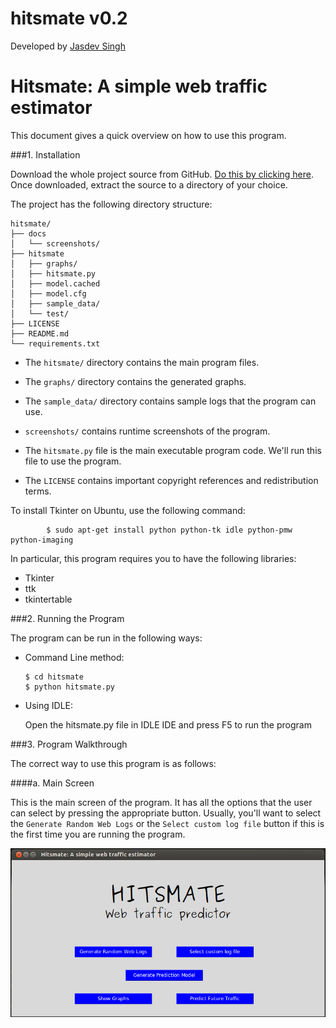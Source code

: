 hitsmate v0.2
========

Developed by [Jasdev Singh](http://singh.am)

Hitsmate: A simple web traffic estimator
======================

This document gives a quick overview on how to use this program.

###1. Installation

Download the whole project source from GitHub. [Do this by clicking here](https://github.com/jazdev/hitsmate/archive/master.zip). Once downloaded, extract the source to a directory of your choice. 

The project has the following directory structure:

```
hitsmate/
├── docs
│   └── screenshots/
├── hitsmate
│   ├── graphs/
│   ├── hitsmate.py
│   ├── model.cached
│   ├── model.cfg
│   ├── sample_data/
│   └── test/
├── LICENSE
├── README.md
└── requirements.txt
```

* The ```hitsmate/``` directory contains the main program files.

* The ```graphs/``` directory contains the generated graphs.

* The ```sample_data/``` directory contains sample logs that the program can use.

* ```screenshots/``` contains runtime screenshots of the program.

* The ```hitsmate.py``` file is the main executable program code. We'll run this file to use the program.

* The ```LICENSE``` contains important copyright references and redistribution terms.

To install Tkinter on Ubuntu, use the following command:
```
		$ sudo apt-get install python python-tk idle python-pmw python-imaging
```		

In particular, this program requires you to have the following libraries:
* Tkinter
* ttk
* tkintertable

###2. Running the Program

The program can be run in the following ways:

* Command Line method:
	
	```
	$ cd hitsmate
	$ python hitsmate.py
	```

* Using IDLE:

	Open the hitsmate.py file in IDLE IDE and press F5 to run the program


###3. Program Walkthrough

The correct way to use this program is as follows:

####a. Main Screen

This is the main screen of the program. It has all the options that the user can select by pressing the appropriate button. Usually, you'll want to select the ```Generate Random Web Logs``` or the ```Select custom log file``` button if this is the first time you are running the program.

<img style="float: right" src="https://github.com/jazdev/hitsmate/blob/master/docs/screenshots/1.png" alt="Hitsmate: Main screen" />